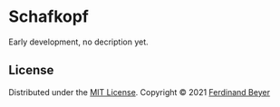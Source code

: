 # Schafkopf

Early development, no decription yet.

## License

Distributed under the [MIT License].
Copyright &copy; 2021 [Ferdinand Beyer]

[Ferdinand Beyer]: https://fbeyer.com
[MIT License]: https://opensource.org/licenses/MIT